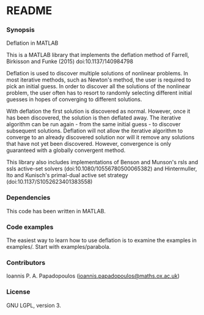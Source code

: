 # README #

### Synopsis ###

Deflation in MATLAB

This is a MATLAB library that implements the deflation method of Farrell, Birkisson and Funke (2015) doi:10.1137/140984798 

Deflation is used to discover multiple solutions of nonlinear problems. In most iterative methods, such as Newton's method, the user is required to pick an initial guess. In order to discover all the solutions of the nonlinear problem, the user often has to resort to randomly selecting different initial guesses in hopes of converging to different solutions.

With deflation the first solution is discovered as normal. However, once it has been discovered, the solution is then deflated away. The iterative algorithm can be run again - from the same initial guess - to discover subsequent solutions. Deflation will not allow the iterative algorithm to converge to an already discovered solution nor will it remove any solutions that have not yet been discovered. However, convergence is only guaranteed with a globally convergent method. 

This library also includes implementations of Benson and Munson's rsls and ssls active-set solvers (doi:10.1080/10556780500065382) and Hintermuller, Ito and Kunisch's primal-dual active set strategy (doi:10.1137/S1052623401383558)

### Dependencies ###

This code has been written in MATLAB.

### Code examples ###

The easiest way to learn how to use deflation is to examine the examples in examples/. Start with examples/parabola.

### Contributors ###

Ioannis P. A. Papadopoulos (ioannis.papadopoulos@maths.ox.ac.uk)

### License ###

GNU LGPL, version 3.
